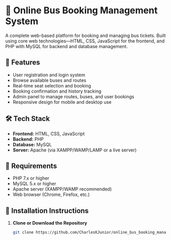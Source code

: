 # 🚌 Online Bus Booking Management System

A complete web-based platform for booking and managing bus tickets. Built using core web technologies—HTML, CSS, JavaScript for the frontend, and PHP with MySQL for backend and database management.

## 🌟 Features

- User registration and login system  
- Browse available buses and routes  
- Real-time seat selection and booking  
- Booking confirmation and history tracking  
- Admin panel to manage routes, buses, and user bookings  
- Responsive design for mobile and desktop use

## 🛠️ Tech Stack

- **Frontend:** HTML, CSS, JavaScript  
- **Backend:** PHP  
- **Database:** MySQL  
- **Server:** Apache (via XAMPP/WAMP/LAMP or a live server)

## 🧰 Requirements

- PHP 7.x or higher  
- MySQL 5.x or higher  
- Apache server (XAMPP/WAMP recommended)  
- Web browser (Chrome, Firefox, etc.)

## 🚀 Installation Instructions

1. **Clone or Download the Repository**

   ```bash
   git clone https://github.com/CharlesKJunior/online_bus_booking_management_system.git

